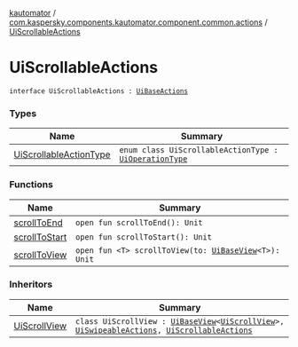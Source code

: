 [kautomator](../../index.md) / [com.kaspersky.components.kautomator.component.common.actions](../index.md) / [UiScrollableActions](./index.md)

# UiScrollableActions

`interface UiScrollableActions : `[`UiBaseActions`](../-ui-base-actions/index.md)

### Types

| Name | Summary |
|---|---|
| [UiScrollableActionType](-ui-scrollable-action-type/index.md) | `enum class UiScrollableActionType : `[`UiOperationType`](../../com.kaspersky.components.kautomator.intercept.operation/-ui-operation-type/index.md) |

### Functions

| Name | Summary |
|---|---|
| [scrollToEnd](scroll-to-end.md) | `open fun scrollToEnd(): Unit` |
| [scrollToStart](scroll-to-start.md) | `open fun scrollToStart(): Unit` |
| [scrollToView](scroll-to-view.md) | `open fun <T> scrollToView(to: `[`UiBaseView`](../../com.kaspersky.components.kautomator.component.common.views/-ui-base-view/index.md)`<T>): Unit` |

### Inheritors

| Name | Summary |
|---|---|
| [UiScrollView](../../com.kaspersky.components.kautomator.component.scroll/-ui-scroll-view/index.md) | `class UiScrollView : `[`UiBaseView`](../../com.kaspersky.components.kautomator.component.common.views/-ui-base-view/index.md)`<`[`UiScrollView`](../../com.kaspersky.components.kautomator.component.scroll/-ui-scroll-view/index.md)`>, `[`UiSwipeableActions`](../-ui-swipeable-actions/index.md)`, `[`UiScrollableActions`](./index.md) |
